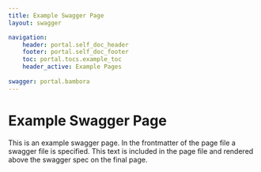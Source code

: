 ```yaml
---
title: Example Swagger Page
layout: swagger

navigation:
    header: portal.self_doc_header 
    footer: portal.self_doc_footer
    toc: portal.tocs.example_toc
    header_active: Example Pages
    
swagger: portal.bambora
---
```


# Example Swagger Page 

This is an example swagger page. In the frontmatter of the page file a swagger file is specified. This text is included in the page file and rendered above the swagger spec on the final page.

